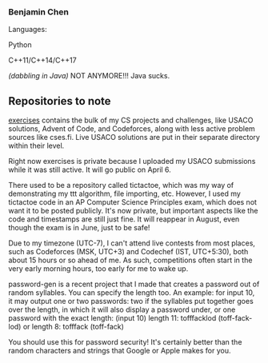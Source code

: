 ### Benjamin Chen

Languages:

Python

C++11/C++14/C++17

*(dabbling in Java)* NOT ANYMORE!!! Java sucks.

## Repositories to note

[exercises](https://github.com/benj-chen/exercises) contains the bulk of my CS projects and challenges, like USACO solutions, Advent of Code, and Codeforces, along with less active problem sources like cses.fi. Live USACO solutions are put in their separate directory within their level.

Right now exercises is private because I uploaded my USACO submissions while it was still active. It will go public on April 6.

There used to be a repository called tictactoe, which was my way of demonstrating my ttt algorithm, file importing, etc. However, I used my tictactoe code in an AP Computer Science Principles exam, which does not want it to be posted publicly. It's now private, but important aspects like the code and timestamps are still just fine. It will reappear in August, even though the exam is in June, just to be safe!

Due to my timezone (UTC-7), I can't attend live contests from most places, such as Codeforces (MSK, UTC+3) and Codechef (IST, UTC+5:30), both about 15 hours or so ahead of me. As such, competitions often start in the very early morning hours, too early for me to wake up.

password-gen is a recent project that I made that creates a password out of random syllables. You can specify the length too. An example: for input 10, it may output one or two passwords: two if the syllables put together goes over the length, in which it will also display a password under, or one password with the exact length:
(input 10)
length 11:
tofffacklod
(toff-fack-lod)
or length 8:
tofffack
(toff-fack)

You should use this for password security! It's certainly better than the random characters and strings that Google or Apple makes for you.
<!--
**benj-chen/benj-chen** is a ✨ _special_ ✨ repository because its `README.md` (this file) appears on your GitHub profile.

Here are some ideas to get you started:

- 🔭 I’m currently working on ...
- 🌱 I’m currently learning ...
- 👯 I’m looking to collaborate on ...
- 🤔 I’m looking for help with ...
- 💬 Ask me about ...
- 📫 How to reach me: ...
- 😄 Pronouns: ...
- ⚡ Fun fact: ...
-->
